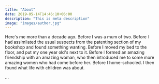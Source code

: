 ```yaml
---
title: "About"
date: 2019-05-14T14:46:10+06:00
description: "This is meta description"
image: "images/author.jpg"
---
```


Here's me more than a decade ago. Before I was a mum of two. Before I had assimilated the usual suspects from the patenting section of my bookshop and found something wanting. Before I moved my bed to the floor, and put my one year old's next to it. Before I formed an amazing friendship with an amazing woman, who then introduced me to some more amazing women who had come before her. Before I home-schooled. I then found what life with children 
was about.

...

